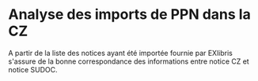 # Analyse des imports de PPN dans la CZ 
A partir de la liste des notices ayant été importée fournie par EXlibris s'assure de la bonne correspondance des informations entre notice CZ et notice SUDOC.

